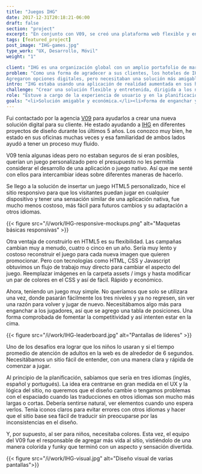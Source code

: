 ```yaml
---
title: "Juegos IHG"
date: 2017-12-31T20:18:21-06:00
draft: false
section: "project"
excerpt: "En conjunto con V09, se creó una plataforma web flexible y entretenida como nueva solución digital, dirigida para agradar a los huéspedes más jóvenes pero abierta para todos. Con juegos interactivos y tabla de posiciones."
tags: [featured_project]
post_image: "IHG-games.jpg"
type_work: "UX, Desarrollo, Móvil"
weight: "1"

client: "IHG es una organización global con un amplio portafolio de marcas que incluyen a InterContinental®, Holiday Inn®, Holiday Inn Express®, Staybridge Suites®, Candlewood Suites®,  Kimpton®, hoteles y centros vacacionales, HUALUXE®, hoteles, Crowne Plaza®, Hotel Indigo® y  hoteles EVEN, con más de 5,000 hoteles en casi 100 países."
problem: "Como una forma de agradecer a sus clientes, los hoteles de IHG ofrecen regularmente juegos, acertijos y promociones dirigidos a los hijos de sus huéspedes de una forma divertida.
Agregaron opciones digitales, pero necesitaban una solución más amigable y menos compleja. Ya que la pasada solución necesitaba muchos pasos y no estaba recibiendo mucho interés."
intro: "IHG estaba usando una aplicación de realidad aumentada en sus hoteles para promocionar campañas. Sin embargo, la experiencia del usuario no era ideal, ya que tenían que descargar una aplicación de otra compañía para que funcionara. Querían mejorar y encontrar una nueva forma de agradar a sus clientes."
challenge: "Crear una solución flexible y entretenida, dirigida a los niños pero abierta para todos. Con facilidad de acceso en cualquier espacio del hotel, como esperando en el lobby, en el restaurante, en las computadoras y en sus propias habitaciones."
role: "Estuve a cargo de la experiencia de usuario y en la planificación del proyecto como experto en diseño digital. Trabajé en conjunto con el gran equipo de V09, una de las agencias de diseño más grandes del norte de México."
goals: "<li>Solución amigable y económica.</li><li>Forma de enganchar y entretener a los invitados.</li><li>Buen UX con diseño visual divertido que anime a los niños a jugar.</li>"
---
```

Fui contactado por la agencia [V09](http://v09.mx) para ayudarlos a crear una nueva solución digital para su cliente. He estado ayudando a [IHG](http://ihg.com) en diferentes proyectos de diseño durante los últimos 5 años. Los conozco muy bien, he estado en sus oficinas muchas veces y esa familiaridad de ambos lados ayudó a tener un proceso muy fluido.

V09 tenía algunas ideas pero no estaban seguros de si eran posibles, querían un juego personalizado pero el presupuesto no les permitía considerar el desarrollo de una aplicación o juego nativo. Así que me senté con ellos para intercambiar ideas sobre diferentes maneras de hacerlo.

Se llego a la solución de insertar un juego HTML5 personalizado, hice el sitio responsivo para que los visitantes puedan jugar en cualquier dispositivo y tener una sensación similar de una aplicación nativa, fue mucho menos costoso, más fácil para futuros cambios y su adaptación a otros idiomas.

{{< figure src="/i/work/IHG-responsive-mockups.png" alt="Maquetas básicas responsivas" >}}

Otra ventaja de construirlo en HTML5 es su flexibilidad. Las campañas cambian muy a menudo, cuatro o cinco en un año. Sería muy lento y costoso reconstruir el juego para cada nueva imagen que quieren promocionar. Pero con tecnologías como HTML, CSS y Javascript obtuvimos un flujo de trabajo muy directo para cambiar el aspecto del juego. Reemplazar imágenes en la carpeta assets / imgs y hasta modificar un par de colores en el CSS y así de fácil. Rápido y económico.

Ahora, teniendo un juego muy simple. No queríamos que solo se utilizara una vez, donde pasarán fácilmente los tres niveles y ya no regresen, sin ver una razón para volver y jugar de nuevo. Necesitábamos algo más para enganchar a los jugadores, así que se agrego una tabla de posiciones. Una forma comprobada de fomentar la competitividad y así intenten estar en la cima.

{{< figure src="/i/work/IHG-leaderboard.jpg" alt="Pantallas de líderes" >}}

Uno de los desafíos era lograr que los niños lo usaran y si el tiempo promedio de atención de adultos en la web es de alrededor de 6 segundos. Necesitábamos un sitio fácil de entender, con una manera clara y rápida de comenzar a jugar.

Al principio de la planificación, sabíamos que sería en tres idiomas (inglés, español y portugués). La idea era centrarse en gran medida en el UX y la lógica del sitio, no queremos que el diseño cambie o tengamos problemas con el espaciado cuando las traducciones en otros idiomas son mucho más largas o cortas. Debería sentirse natural, ver elementos cuando uno espera verlos. Tenía iconos claros para evitar errores con otros idiomas y hacer que el sitio base sea fácil de traducir sin preocuparse por las inconsistencias en el diseño.

Y, por supuesto, al ser para niños, necesitaba colores. Esta vez, el equipo del V09 fue el responsable de agregar más vida al sitio, vistiéndolo de una manera colorida y funky que terminó con un aspecto y sensación divertida.

{{< figure src="/i/work/IHG-visual.jpg" alt="Diseño visual de varias pantallas">}}
